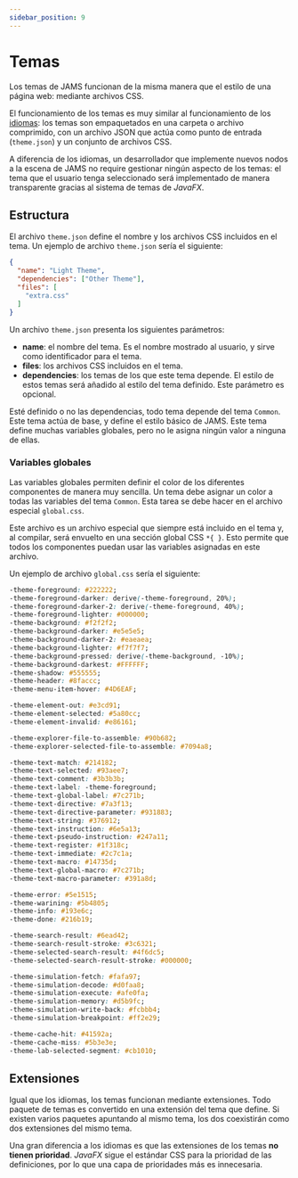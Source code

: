 ```yaml
---
sidebar_position: 9
---
```


# Temas

Los temas de JAMS funcionan de la misma manera que el estilo de una página web: mediante archivos CSS.

El funcionamiento de los temas es muy similar al funcionamiento de los [idiomas](languages): los temas son empaquetados
en una carpeta o archivo comprimido, con un archivo JSON que actúa como punto de entrada (`theme.json`) y un conjunto de
archivos CSS.

A diferencia de los idiomas, un desarrollador que implemente nuevos nodos a la escena de JAMS no require gestionar
ningún aspecto de los temas: el tema que el usuario tenga seleccionado será implementado de manera transparente gracias
al sistema de temas de *JavaFX*.

## Estructura

El archivo `theme.json` define el nombre y los archivos CSS incluidos en el tema. Un ejemplo de archivo `theme.json`
sería el siguiente:

```json title="theme.json"
{
  "name": "Light Theme",
  "dependencies": ["Other Theme"],
  "files": [
    "extra.css"
  ]
}
```

Un archivo `theme.json` presenta los siguientes parámetros:

- **name**: el nombre del tema. Es el nombre mostrado al usuario, y sirve como identificador para el tema.
- **files**: los archivos CSS incluidos en el tema.
- **dependencies**: los temas de los que este tema depende. El estilo de estos temas será añadido al estilo del tema
  definido. Este parámetro es opcional.

Esté definido o no las dependencias, todo tema depende del tema `Common`. Este tema actúa de base, y define el estilo
básico de JAMS. Este tema define muchas variables globales, pero no le asigna ningún valor a ninguna de ellas.

### Variables globales

Las variables globales permiten definir el color de los diferentes componentes de manera muy sencilla. Un tema debe
asignar un color a todas las variables del tema `Common`. Esta tarea se debe hacer en el archivo especial `global.css`.

Este archivo es un archivo especial que siempre está incluido en el tema y, al compilar, será envuelto en una sección
global CSS `*{ }`. Esto permite que todos los componentes puedan usar las variables asignadas en este archivo.

Un ejemplo de archivo `global.css` sería el siguiente:

```css title="global.css"
-theme-foreground: #222222;
-theme-foreground-darker: derive(-theme-foreground, 20%);
-theme-foreground-darker-2: derive(-theme-foreground, 40%);
-theme-foreground-lighter: #000000;
-theme-background: #f2f2f2;
-theme-background-darker: #e5e5e5;
-theme-background-darker-2: #eaeaea;
-theme-background-lighter: #f7f7f7;
-theme-background-pressed: derive(-theme-background, -10%);
-theme-background-darkest: #FFFFFF;
-theme-shadow: #555555;
-theme-header: #8faccc;
-theme-menu-item-hover: #4D6EAF;

-theme-element-out: #e3cd91;
-theme-element-selected: #5a80cc;
-theme-element-invalid: #e86161;

-theme-explorer-file-to-assemble: #90b682;
-theme-explorer-selected-file-to-assemble: #7094a8;

-theme-text-match: #214182;
-theme-text-selected: #93aee7;
-theme-text-comment: #3b3b3b;
-theme-text-label: -theme-foreground;
-theme-text-global-label: #7c271b;
-theme-text-directive: #7a3f13;
-theme-text-directive-parameter: #931883;
-theme-text-string: #376912;
-theme-text-instruction: #6e5a13;
-theme-text-pseudo-instruction: #247a11;
-theme-text-register: #1f318c;
-theme-text-immediate: #2c7c1a;
-theme-text-macro: #14735d;
-theme-text-global-macro: #7c271b;
-theme-text-macro-parameter: #391a8d;

-theme-error: #5e1515;
-theme-warining: #5b4805;
-theme-info: #193e6c;
-theme-done: #216b19;

-theme-search-result: #6ead42;
-theme-search-result-stroke: #3c6321;
-theme-selected-search-result: #4f6dc5;
-theme-selected-search-result-stroke: #000000;

-theme-simulation-fetch: #fafa97;
-theme-simulation-decode: #d0faa8;
-theme-simulation-execute: #afe0fa;
-theme-simulation-memory: #d5b9fc;
-theme-simulation-write-back: #fcbbb4;
-theme-simulation-breakpoint: #ff2e29;

-theme-cache-hit: #41592a;
-theme-cache-miss: #5b3e3e;
-theme-lab-selected-segment: #cb1010;
```

## Extensiones

Igual que los idiomas, los temas funcionan mediante extensiones. Todo paquete de temas es convertido en una extensión
del tema que define. Si existen varios paquetes apuntando al mismo tema, los dos coexistirán como dos extensiones del
mismo tema.

Una gran diferencia a los idiomas es que las extensiones de los temas **no tienen prioridad**. *JavaFX* sigue el
estándar CSS para la prioridad de las definiciones, por lo que una capa de prioridades más es innecesaria.